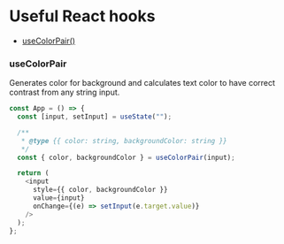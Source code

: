 # Useful React hooks

- [useColorPair()](https://github.com/sajTempler/react-hooks#usecolorpair)


### useColorPair

Generates color for background and calculates text color to have correct contrast from any string input.

```js
const App = () => {
  const [input, setInput] = useState("");

  /**
   * @type {{ color: string, backgroundColor: string }}
   */
  const { color, backgroundColor } = useColorPair(input);

  return (
    <input
      style={{ color, backgroundColor }}
      value={input}
      onChange={(e) => setInput(e.target.value)}
    />
  );
};
```